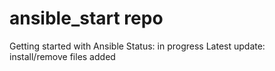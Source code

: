 # ansible_start repo
Getting started with Ansible
Status: in progress
Latest update: install/remove files added

